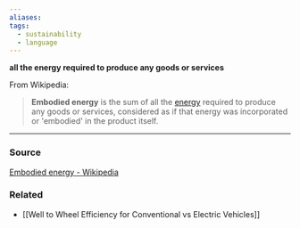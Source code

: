 ```yaml
---
aliases: 
tags:
  - sustainability
  - language
---
```

**all the energy required to produce any goods or services**

From Wikipedia:

> **Embodied energy** is the sum of all the [energy](https://en.m.wikipedia.org/wiki/Energy_use) required to produce any goods or services, considered as if that energy was incorporated or 'embodied' in the product itself.
> 

---

### Source

[Embodied energy - Wikipedia](https://en.m.wikipedia.org/wiki/Embodied_energy)

### Related
- [[Well to Wheel Efficiency for Conventional vs Electric Vehicles]]